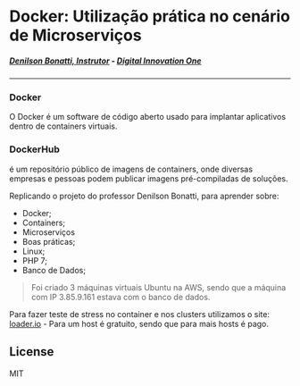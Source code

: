 # Docker: Utilização prática no cenário de Microserviços
##### _[Denilson Bonatti, Instrutor](https://github.com/denilsonbonatti)_ - [Digital Innovation One](https://dio.me/)
---------------------------------------------------------------

### Docker 
O Docker é um software de código aberto usado para implantar aplicativos dentro de containers virtuais.

### DockerHub
é um repositório público de imagens de containers, onde diversas empresas e pessoas podem publicar imagens pré-compiladas de soluções.

Replicando o projeto do professor Denilson Bonatti, para aprender sobre:

- Docker;
- Containers;
- Microserviços
- Boas práticas;
- Linux;
- PHP 7;
- Banco de Dados;

> Foi criado 3 máquinas virtuais Ubuntu na AWS, sendo que a máquina com IP 3.85.9.161 
> estava com o banco de dados.

Para fazer teste de stress no container e nos clusters utilizamos o site:
[loader.io](https://loader.io/) -  Para um host é gratuito, sendo que para mais hosts é pago.


## License

MIT
